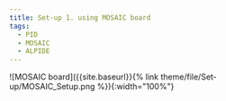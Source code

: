 ```yaml
---
title: Set-up 1. using MOSAIC board
tags:
  - PID
  - MOSAIC
  - ALPIDE
---
```


![MOSAIC board]({{site.baseurl}}{% link theme/file/Set-up/MOSAIC_Setup.png %}){:width="100%"}